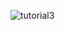 ![tutorial3](https://user-images.githubusercontent.com/54412831/132777056-818ead66-04a5-40a0-b755-541d209ae1ec.png)
